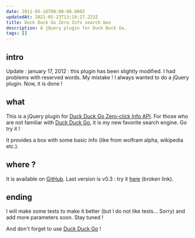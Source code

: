 ```yaml
---
date: 2011-05-16T00:00:00.000Z
updatedAt: 2021-05-23T13:19:27.223Z
title: Duck Duck Go Zero Info search box
description: A jQuery plugin for Duck Duck Go.
tags: []
---
```


## intro

Update : january 17, 2012 : this plugin has been slightly modified. I had problems with reserved words. My mistake !
I always wanted to do a jQuery plugin. Now, it is done !

## what

This is a jQuery plugin for [Duck Duck Go Zero-click Info API](https://duckduckgo.com/api.html).
For those who are not familiar with [Duck Duck Go](https://duckduckgo.com/), it is my new favorite search engine. Go try it !

It provides a box with some basic info (like from wolfram alpha, wikipedia etc.).

## where ?

It is available on [GitHub](https://github.com/SiegfriedEhret/jddg).
Last version is v0.3 : try it [here](http://dev.federalbureauofinhumanity.org/jddg/v0.3/demo/) (broken link).

## ending

I will make some tests to make it better (but I do not like tests... Sorry) and add more parameters soon.
Stay tuned !

And don't forget to use [Duck Duck Go](https://duckduckgo.com/) !
